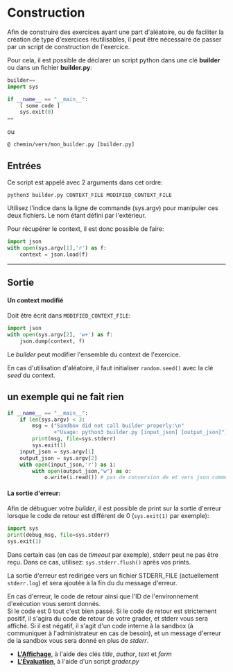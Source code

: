 # Construction

Afin de construire des exercices ayant une part d'aléatoire, ou de faciliter la création de type 
d'exercices réutilisables, il peut être nécessaire de passer par un script de construction de l'exercice.

Pour cela, il est possible de déclarer un script python dans une clé **builder**
ou dans un fichier **builder.py**:

```python
builder==
import sys

if __name__ == "__main__":
    [ some code ]
    sys.exit(0)
==
```

ou

```
@ chemin/vers/mon_builder.py [builder.py]
```


## Entrées
Ce script est appelé avec 2 arguments dans cet ordre:

    python3 builder.py CONTEXT_FILE MODIFIED_CONTEXT_FILE


Utilisez l'indice dans la ligne de commande (sys.argv) pour manipuler ces deux fichiers. Le nom étant défini par l'extérieur. 

Pour récupérer le context, il est donc possible de faire:
```python
import json
with open(sys.argv[1],'r') as f:
    context = json.load(f)
```
___


## Sortie
#### Un context modifié
Doit être écrit dans `MODIFIED_CONTEXT_FILE`:
```python
import json
with open(sys.argv[2], 'w+') as f:
    json.dump(context, f)
```
Le *builder* peut modifier l'ensemble du context de l'exercice.

En cas d'utilisation d'aléatoire, il faut initialiser `random.seed()` avec
la clé *seed* du context.

## un exemple qui ne fait rien
```python
if __name__ == "__main__":
    if len(sys.argv) < 3:
        msg = ("Sandbox did not call builder properly:\n"
               +"Usage: python3 builder.py [input_json] [output_json]")
        print(msg, file=sys.stderr)
        sys.exit(1)
    input_json = sys.argv[1]
    output_json = sys.argv[2]
    with open(input_json,'r') as i:
        with open(output_json,"w") as o:
            o.write(i.read()) # pas de conversion de et vers json comme on ne fait rien 
```


#### La sortie d'erreur:

Afin de débuguer votre *builder*, il est possible de print sur la sortie d'erreur
lorsque le code de retour est différent de 0  (`sys.exit(1)` par exemple):
```python
import sys
print(debug_msg, file=sys.stderr)
sys.exit(1)
```

Dans certain cas (en cas de *timeout* par exemple), stderr peut ne pas être reçu. Dans ce cas, utilisez:
`sys.stderr.flush()` après vos prints.

La sortie d'erreur est redirigée vers un fichier STDERR_FILE (actuellement `stderr.log`) et sera ajoutée
à la fin du du message d'erreur.

En cas d'erreur, le code de retour ainsi que l'ID de l'environnement d'exécution vous seront
donnés.   
Si le code est 0 tout c'est bien passé. 
Si le code de retour est strictement positif, il s'agira du code de retour de votre grader,
et stderr vous sera affiché.
Si il est négatif, il s'agit d'un code interne à la sandbox (à communiquer à l'administrateur
en cas de besoin), et un message d'erreur de la sandbox vous sera donné en plus de *stderr*.



* **[L'Affichage](../affichage/)**, à l'aide des clés *title*, *author*, *text* et *form*
* **[L'Évaluation](../evaluation/)**, à l'aide d'un script *grader.py*
